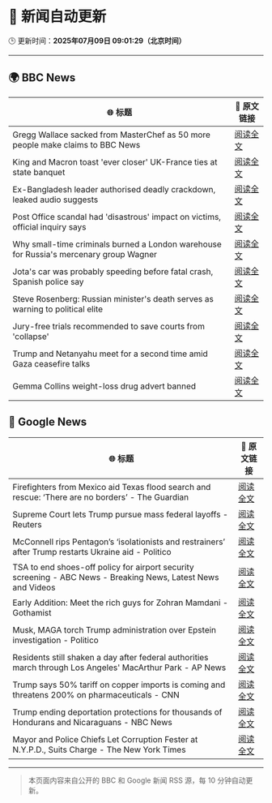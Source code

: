 # 🧠 新闻自动更新

🕒 更新时间：**2025年07月09日 09:01:29（北京时间）**

---

## 🌍 BBC News

| 🌐 标题 | 🔗 原文链接 |
|--------|-------------|
| Gregg Wallace sacked from MasterChef as 50 more people make claims to BBC News | [阅读全文](https://www.bbc.com/news/articles/cewgz0qw77lo) |
| King and Macron toast 'ever closer' UK-France ties at state banquet | [阅读全文](https://www.bbc.com/news/articles/cvg87y6d5j4o) |
| Ex-Bangladesh leader authorised deadly crackdown, leaked audio suggests | [阅读全文](https://www.bbc.com/news/articles/cn4l1z5qd1vo) |
| Post Office scandal had 'disastrous' impact on victims, official inquiry says | [阅读全文](https://www.bbc.com/news/articles/cz9k4lvg77lo) |
| Why small-time criminals burned a London warehouse for Russia's mercenary group Wagner | [阅读全文](https://www.bbc.com/news/articles/czjkke22gv9o) |
| Jota's car was probably speeding before fatal crash, Spanish police say | [阅读全文](https://www.bbc.com/news/articles/cn4l1n45l1xo) |
| Steve Rosenberg: Russian minister's death serves as warning to political elite | [阅读全文](https://www.bbc.com/news/articles/c0l49310z2go) |
| Jury-free trials recommended to save courts from 'collapse' | [阅读全文](https://www.bbc.com/news/articles/cm2m808kml0o) |
| Trump and Netanyahu meet for a second time amid Gaza ceasefire talks | [阅读全文](https://www.bbc.com/news/articles/ce3newwl1zeo) |
| Gemma Collins weight-loss drug advert banned | [阅读全文](https://www.bbc.com/news/articles/cvgnr0xg7rno) |

## 📰 Google News

| 🌐 标题 | 🔗 原文链接 |
|--------|-------------|
| Firefighters from Mexico aid Texas flood search and rescue: ‘There are no borders’ - The Guardian | [阅读全文](https://news.google.com/rss/articles/CBMinAFBVV95cUxNN3ZoRGZqaVlRNWtEdkU5Z0lLeGxXZ1haZk56eHJfYVFzOUdsVDhXLTlTOWJVWnVKelY5ZEV6TFlZQllDXzlfekxVb2s2ekIxVkRfUXFodWdsSE9hc3o5bUR1UWtNbnZ1M3V0ek1CQ3RfR01RMERWRC1TNlZDekExbTRnZWVidG16ZEtnM1p0blZfY252VWt5UzMwYkY?oc=5) |
| Supreme Court lets Trump pursue mass federal layoffs - Reuters | [阅读全文](https://news.google.com/rss/articles/CBMivwFBVV95cUxQWnV0SFNRUERZMlBqT1dtb0ltZVdESVM4cUROeUVXSkxJVlhFR1drMEtUX3JFZldIaFpUZW5XVDZRRWNES3Q1VHpUcG90bnZjU2ZnWC1UbjB5ZDJrdWhGdmY3UGlMaVRiazM4SEVSODBLMWpmLW5hbUctU2F4bmxaWmdVcThoMG5FX2MxUURfVU9HSnZRT3pLUmJfWVZ4OFhDSHVnSmQ1SFdvV1VDTlNhRzgtZVVIcHVPX3hQTVo3QQ?oc=5) |
| McConnell rips Pentagon’s ‘isolationists and restrainers’ after Trump restarts Ukraine aid - Politico | [阅读全文](https://news.google.com/rss/articles/CBMipgFBVV95cUxPZXE0LWJ2ZTJtUHo1ei1sa2g2SHBOY21RWGNiR2dNTElSNUw2NWFkQlp1QmdBQ0NvQ0x1aFM2ckEyZklUVlBURzJES205SVFyU2xQWlphYkVzeHNDWjE0MlpsNDhvbUVmc2tmeWR4SUhIcGhzaDQ1aHdTV1NzNmh2NkQ5RDF5VzJMcU9xbGxYdS12cUJGb3VPYU5CLW9vWmh6U0hrZzJn?oc=5) |
| TSA to end shoes-off policy for airport security screening - ABC News - Breaking News, Latest News and Videos | [阅读全文](https://news.google.com/rss/articles/CBMinAFBVV95cUxQdVRrRl9kZmlBcXBEVTJfSHBkemdZQm1SNWdMY3V3Z1dtX0lQQmdPNDZ3aEVZT3FlMmN6eERnVlJqa0Rfdk9tWVZMTXAxWmNURW9UdXAyQUVfSkh3Y3EzaGZBSEhibXZ4cHVOelQzVmlFUUdyb1pJem52VkZuUDhEdm1zNzNUdWd4T1VQeVZTTlEwR0JBaU0tMHdSOErSAaIBQVVfeXFMTkNITld2M2RibWpxMDAyLTM5YlVaZTNVdlBwVjFJLVV1Ulp4WnVoTTBCWGR6ejdGdkxXOHdhUTVXd052WU1EZ2gyY3VudlVGM1lIYjF6VklXVHRFcUdXclBGdDZoV055UW5WSGlPdWdJa3U1SjVBYnFoMVBTN2lmUWRSSUtoT1FRcmRQM1FTTFcwM1EwakNHYWlwUjg1Q0NRWE9B?oc=5) |
| Early Addition: Meet the rich guys for Zohran Mamdani - Gothamist | [阅读全文](https://news.google.com/rss/articles/CBMihgFBVV95cUxQa1VqTTRDQVRlVVRuZFpJS2VkYlI0YmdpU3FBNENvZGM2NlVaU3JpUnZjXzBrMmQ1c1hhZFB0amN2Sm1zZlVtSEM1X19TaGpSaHI3UzYwelRyb3llaTdVQ1hNSHlzMDIxcE8wTXN1eHhkT1VIUGlsc1VrMWl0RTRyWnlxQ2N3Zw?oc=5) |
| Musk, MAGA torch Trump administration over Epstein investigation - Politico | [阅读全文](https://news.google.com/rss/articles/CBMijwFBVV95cUxQT2FrcVBWdndhOExiVUplcER6R2l0bFd4UVNQdkZpS2pkQ0FJSkFzTGMtZmIwT1dkWWVaWlMzNkhKeFBYc0F2Qk9tcUFDRlktT0ZzQTFTNnFPZHI1NmxobDZSSzVRaFhPaVdPVlBqYVNCQ1kyTG9ZOWN1QmJGOGYtUC1vS2Izb3dubFZmWDB0bw?oc=5) |
| Residents still shaken a day after federal authorities march through Los Angeles' MacArthur Park - AP News | [阅读全文](https://news.google.com/rss/articles/CBMitAFBVV95cUxPQ1AxLUZTS2lMSENVdk9tdk84bW9IdkQ0Yi1JRmpyeUxXTF9PRGp4WVBGUWIzRThEUmpyUHhjdURIQkxZU2h3VmczcGs1Vy05cVZVYmo2NWIzb0VoYnVCMXZnUUw1MzVlaTRuTlRUN3Zsam9HQkFnWWs4TkMwdHdMTU5Ya2ZuLUZqR3pwRXVybEZ6WW9tZUxNZUdBY2l3QVk2SW1ia1VsTmp4U1pCY0dzRUhGUWQ?oc=5) |
| Trump says 50% tariff on copper imports is coming and threatens 200% on pharmaceuticals - CNN | [阅读全文](https://news.google.com/rss/articles/CBMia0FVX3lxTFAzcG5POHVnU0xxd3pCanRJSTZtS3RrSUo3Tm5peVhBWmVJdGVwLXV0dmQ4eS10WkY5c1hnY1lKcVIxdWRyQWJxZi1aQkpla200UjREMGFBQ2tocTlxTGROYmZQcHdYakxoeWVj0gFwQVVfeXFMT3BPOTBkaGFoRk5jVVdMTzYwemp4UFpFcHBOVkhrMEtSRlFnQlFEc1UxN0p0UFNZNVYxQnFpal9UbENaNkFnZjkxd2RHQ1ZQUXMtSnlUb3RHTE51NGVsZFI5ODYyTHMwZWZvY0lHM3Jieg?oc=5) |
| Trump ending deportation protections for thousands of Hondurans and Nicaraguans - NBC News | [阅读全文](https://news.google.com/rss/articles/CBMitgFBVV95cUxQdll5MlpjTE1qcWZHX0tiTkpud2J0NktDOExydy1DQnNvZWttazRrdU1udVJmTFpGSGdUZkJlVGdLTVhQYllOa3ROWFlYRjJDc0VwNjRtUXJsV0FHYm5yZFlaV1liT1B4SnY2Q2dHeUtaazRCQkpVSWQ5WHhoOWl6dVJ6SllkR3JyWS14TzNYdVZ1UWNDbVZmQVdiZE1rWGk4VDc2WUp2N1BCYnBTV1hxSXN4MlBLZ9IBVkFVX3lxTE5hTzRhRlAyM1dhOGNYcWNoNVc4Wko2WDJZV19JUUpXdC1ZNDhtdDZaQ1Vrb01QelBpZUlEdl9uZ0lLMWViZG5tRnVkcHkxZVV1REdnc2Rn?oc=5) |
| Mayor and Police Chiefs Let Corruption Fester at N.Y.P.D., Suits Charge - The New York Times | [阅读全文](https://news.google.com/rss/articles/CBMihgFBVV95cUxNM2ZzXzdKcjlMb2YwUEJEa0RiNmtTQnRYVTFpNTNnTV94RE5fY0xtdGtib2pldXhGVUR6VmZXRFJEdEZhSVlWU3lQVjVCbVVlWU81YjV3NVk0aVVERHlSRmY2cTNQemhPT0tXaXgyUWhOcmV3VDRQTHZEX3VmSERfWlJ0VUlsQQ?oc=5) |

---
> 本页面内容来自公开的 BBC 和 Google 新闻 RSS 源，每 10 分钟自动更新。